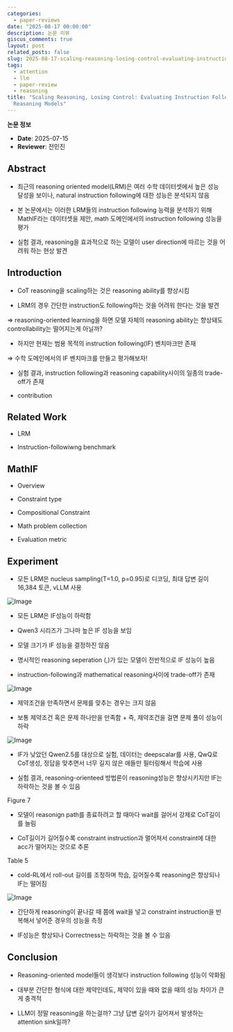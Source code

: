 ```yaml
---
categories:
  - paper-reviews
date: "2025-08-17 00:00:00"
description: 논문 리뷰
giscus_comments: true
layout: post
related_posts: false
slug: 2025-08-17-scaling-reasoning-losing-control-evaluating-instruction-following-in
tags:
  - attention
  - llm
  - paper-review
  - reasoning
title: "Scaling Reasoning, Losing Control: Evaluating Instruction Following in Large
  Reasoning Models"
---
```


**논문 정보**

- **Date**: 2025-07-15
- **Reviewer**: 전민진

## Abstract

- 최근의 reasoning oriented model(LRM)은 여러 수학 데이터셋에서 높은 성능 달성을 보이나, natural instruction following에 대한 성능은 분석되지 않음

- 본 논문에서는 이러한 LRM들의 instruction following 능력을 분석하기 위해 MathIF라는 데이터셋을 제안, math 도메인에서의 instruction following 성능을 평가

- 실험 결과, reasoning을 효과적으로 하는 모델이 user direction에 따르는 것을 어려워 하는 현상 발견

## Introduction

- CoT reasoning을 scaling하는 것은 reasoning ability를 향상시킴

- LRM의 경우 간단한 instruction도 following하는 것을 어려워 한다는 것을 발견

⇒ reasoning-oriented learning을 하면 모델 자체의 reasoning ability는 향상돼도 controllability는 떨어지는게 아닐까?

- 하지만 현재는 범용 목적의 instruction following(IF) 벤치마크만 존재

⇒ 수학 도메인에서의 IF 벤치마크를 만들고 평가해보자!

- 실험 결과, instruction following과 reasoning capability사이의 일종의 trade-off가 존재

- contribution

## Related Work

- LRM

- Instruction-followiwng benchmark

## MathIF

- Overview

- Constraint type

- Compositional Constraint

- Math problem collection

- Evaluation metric

## Experiment

- 모든 LRM은 nucleus sampling(T=1.0, p=0.95)로 디코딩, 최대 답변 길이 16,384 토큰, vLLM 사용

![Image](https://prod-files-secure.s3.us-west-2.amazonaws.com/3acbc979-3f43-48f4-8683-229c6104ec76/034fc1f8-3069-42bd-9c65-b951653705dc/image.png?X-Amz-Algorithm=AWS4-HMAC-SHA256&X-Amz-Content-Sha256=UNSIGNED-PAYLOAD&X-Amz-Credential=ASIAZI2LB4666OBPDM7K%2F20250810%2Fus-west-2%2Fs3%2Faws4_request&X-Amz-Date=20250810T105958Z&X-Amz-Expires=3600&X-Amz-Security-Token=IQoJb3JpZ2luX2VjEJr%2F%2F%2F%2F%2F%2F%2F%2F%2F%2FwEaCXVzLXdlc3QtMiJHMEUCIQDtCLUb1XplJDxZN1xV2IlajPdhJrtAFKY4G%2FzrOvIxNAIgMzqyh%2FmMb4AwU%2FSb%2FNS%2F2WC%2B5HUF9RH%2FWy1urhXPs38qiAQI0%2F%2F%2F%2F%2F%2F%2F%2F%2F%2F%2FARAAGgw2Mzc0MjMxODM4MDUiDCDVPfC3oYwdt0jKXCrcA0F0RZs0QxziEBxsN30e68F0AuunQC%2FKvxemRY%2ByVvYF%2Fpr%2BG7ewimWET3y6I5PErBNcM2iFWXtnqfwwfvs19Gxda30l%2FlGT1QNZmu9zfWAvu3GkvEWss1ND6aIfSQnEfZoWwhX%2B0IuqhwP9D%2BD72PEQ3UZq6Im87DLmrD2bdKQxJ5P0VX8bnMIqlOLfqBW2zO3%2FXfSr37m3%2F042qvqtZ3j3VfpztmAHeQAb8HVJDBro1v0OlSIL5m9EdKK%2FfP%2FspPRCefvFCi6wMf4msGfHNkDwOZRr11FqZNpqcR3%2BqH2hRPgmqJ0L8jkwM8P%2BM2t9uEF8K0BWoc2o5A5CIL3AlJegEotOmADXj8KeKa8Cd3s1Gp97dlJHY8kOkyPqCQLECCa6D3YiNRSxcCK0yBxs46SxEz4%2FMm4yTRyYwjobeVtA%2BeOjPpndtLl697QSIn21nwhAYHxBegjpBl9qwI7zbPg8nqSdPNnGP0WDUJsZy%2B4yRs0eEz39Ko%2Fbw2wKkgg6eqvAi820mqsXfNfLPqloh1QUUhhYVnzktpDCQXYnXNTpkW72%2FlrhhRK2R92sa4DuPLZzzm%2FkgkzZ26nROVjNn3qIdowHHoRDGpMBBIfSz2HFfTBVGEph1aSqJeRwMJfU4cQGOqUBp9bu42ljWc8lCnP5QftBDG6oYZmMY0xEDuxGpLy2ejWyClRi822WiGMBF1tZ4JY%2FCbHQzXIoCmJRzQbVaPwkm0VO0TdUmz78eDaBxisWaINBK5ljKACm9QY716gZ6CUD66gik1qrKcrJcpPW%2FomobtCJF7rrzytoYRipLG8RgmeJIv0NcFTwHevwq%2B1BBdbJMRqccSnxD4xV6CLpDninrNcer5lY&X-Amz-Signature=37437ec058ae23f8342d321b8823989560ecb050507ec6b59d6c108ca669338b&X-Amz-SignedHeaders=host&x-amz-checksum-mode=ENABLED&x-id=GetObject)

- 모든 LRM은 IF성능이 하락함

- Qwen3 시리즈가 그나마 높은 IF 성능을 보임

- 모델 크기가 IF 성능을 결정하진 않음

- 명시적인 reasoning seperation (<think>,</think>)가 있는 모델이 전반적으로 IF 성능이 높음

- instruction-following과 mathematical reasoning사이에 trade-off가 존재

![Image](https://prod-files-secure.s3.us-west-2.amazonaws.com/3acbc979-3f43-48f4-8683-229c6104ec76/5eac7dbd-7f1e-4164-811f-c770cdb9e064/image.png?X-Amz-Algorithm=AWS4-HMAC-SHA256&X-Amz-Content-Sha256=UNSIGNED-PAYLOAD&X-Amz-Credential=ASIAZI2LB4666OBPDM7K%2F20250810%2Fus-west-2%2Fs3%2Faws4_request&X-Amz-Date=20250810T105959Z&X-Amz-Expires=3600&X-Amz-Security-Token=IQoJb3JpZ2luX2VjEJr%2F%2F%2F%2F%2F%2F%2F%2F%2F%2FwEaCXVzLXdlc3QtMiJHMEUCIQDtCLUb1XplJDxZN1xV2IlajPdhJrtAFKY4G%2FzrOvIxNAIgMzqyh%2FmMb4AwU%2FSb%2FNS%2F2WC%2B5HUF9RH%2FWy1urhXPs38qiAQI0%2F%2F%2F%2F%2F%2F%2F%2F%2F%2F%2FARAAGgw2Mzc0MjMxODM4MDUiDCDVPfC3oYwdt0jKXCrcA0F0RZs0QxziEBxsN30e68F0AuunQC%2FKvxemRY%2ByVvYF%2Fpr%2BG7ewimWET3y6I5PErBNcM2iFWXtnqfwwfvs19Gxda30l%2FlGT1QNZmu9zfWAvu3GkvEWss1ND6aIfSQnEfZoWwhX%2B0IuqhwP9D%2BD72PEQ3UZq6Im87DLmrD2bdKQxJ5P0VX8bnMIqlOLfqBW2zO3%2FXfSr37m3%2F042qvqtZ3j3VfpztmAHeQAb8HVJDBro1v0OlSIL5m9EdKK%2FfP%2FspPRCefvFCi6wMf4msGfHNkDwOZRr11FqZNpqcR3%2BqH2hRPgmqJ0L8jkwM8P%2BM2t9uEF8K0BWoc2o5A5CIL3AlJegEotOmADXj8KeKa8Cd3s1Gp97dlJHY8kOkyPqCQLECCa6D3YiNRSxcCK0yBxs46SxEz4%2FMm4yTRyYwjobeVtA%2BeOjPpndtLl697QSIn21nwhAYHxBegjpBl9qwI7zbPg8nqSdPNnGP0WDUJsZy%2B4yRs0eEz39Ko%2Fbw2wKkgg6eqvAi820mqsXfNfLPqloh1QUUhhYVnzktpDCQXYnXNTpkW72%2FlrhhRK2R92sa4DuPLZzzm%2FkgkzZ26nROVjNn3qIdowHHoRDGpMBBIfSz2HFfTBVGEph1aSqJeRwMJfU4cQGOqUBp9bu42ljWc8lCnP5QftBDG6oYZmMY0xEDuxGpLy2ejWyClRi822WiGMBF1tZ4JY%2FCbHQzXIoCmJRzQbVaPwkm0VO0TdUmz78eDaBxisWaINBK5ljKACm9QY716gZ6CUD66gik1qrKcrJcpPW%2FomobtCJF7rrzytoYRipLG8RgmeJIv0NcFTwHevwq%2B1BBdbJMRqccSnxD4xV6CLpDninrNcer5lY&X-Amz-Signature=9b70b96db5d5e77e15b11c8b2b794681df0c4485bbb3f2ed3be87a37b3f38681&X-Amz-SignedHeaders=host&x-amz-checksum-mode=ENABLED&x-id=GetObject)

- 제약조건을 만족하면서 문제를 맞추는 경우는 크지 않음

- 보통 제약조건 혹은 문제 하나만을 만족함 + 즉, 제약조건을 걸면 문제 풀이 성능이 하락

![Image](https://prod-files-secure.s3.us-west-2.amazonaws.com/3acbc979-3f43-48f4-8683-229c6104ec76/f1bd8edc-c4b9-4ad3-9ffd-1f24a730e21a/image.png?X-Amz-Algorithm=AWS4-HMAC-SHA256&X-Amz-Content-Sha256=UNSIGNED-PAYLOAD&X-Amz-Credential=ASIAZI2LB4666OBPDM7K%2F20250810%2Fus-west-2%2Fs3%2Faws4_request&X-Amz-Date=20250810T105959Z&X-Amz-Expires=3600&X-Amz-Security-Token=IQoJb3JpZ2luX2VjEJr%2F%2F%2F%2F%2F%2F%2F%2F%2F%2FwEaCXVzLXdlc3QtMiJHMEUCIQDtCLUb1XplJDxZN1xV2IlajPdhJrtAFKY4G%2FzrOvIxNAIgMzqyh%2FmMb4AwU%2FSb%2FNS%2F2WC%2B5HUF9RH%2FWy1urhXPs38qiAQI0%2F%2F%2F%2F%2F%2F%2F%2F%2F%2F%2FARAAGgw2Mzc0MjMxODM4MDUiDCDVPfC3oYwdt0jKXCrcA0F0RZs0QxziEBxsN30e68F0AuunQC%2FKvxemRY%2ByVvYF%2Fpr%2BG7ewimWET3y6I5PErBNcM2iFWXtnqfwwfvs19Gxda30l%2FlGT1QNZmu9zfWAvu3GkvEWss1ND6aIfSQnEfZoWwhX%2B0IuqhwP9D%2BD72PEQ3UZq6Im87DLmrD2bdKQxJ5P0VX8bnMIqlOLfqBW2zO3%2FXfSr37m3%2F042qvqtZ3j3VfpztmAHeQAb8HVJDBro1v0OlSIL5m9EdKK%2FfP%2FspPRCefvFCi6wMf4msGfHNkDwOZRr11FqZNpqcR3%2BqH2hRPgmqJ0L8jkwM8P%2BM2t9uEF8K0BWoc2o5A5CIL3AlJegEotOmADXj8KeKa8Cd3s1Gp97dlJHY8kOkyPqCQLECCa6D3YiNRSxcCK0yBxs46SxEz4%2FMm4yTRyYwjobeVtA%2BeOjPpndtLl697QSIn21nwhAYHxBegjpBl9qwI7zbPg8nqSdPNnGP0WDUJsZy%2B4yRs0eEz39Ko%2Fbw2wKkgg6eqvAi820mqsXfNfLPqloh1QUUhhYVnzktpDCQXYnXNTpkW72%2FlrhhRK2R92sa4DuPLZzzm%2FkgkzZ26nROVjNn3qIdowHHoRDGpMBBIfSz2HFfTBVGEph1aSqJeRwMJfU4cQGOqUBp9bu42ljWc8lCnP5QftBDG6oYZmMY0xEDuxGpLy2ejWyClRi822WiGMBF1tZ4JY%2FCbHQzXIoCmJRzQbVaPwkm0VO0TdUmz78eDaBxisWaINBK5ljKACm9QY716gZ6CUD66gik1qrKcrJcpPW%2FomobtCJF7rrzytoYRipLG8RgmeJIv0NcFTwHevwq%2B1BBdbJMRqccSnxD4xV6CLpDninrNcer5lY&X-Amz-Signature=a2354bcd2de03dda6778089a143e24aef98cd0408db1791c52ed52651047b869&X-Amz-SignedHeaders=host&x-amz-checksum-mode=ENABLED&x-id=GetObject)

- IF가 낮았던 Qwen2.5를 대상으로 실험, 데이터는 deepscalar를 사용, QwQ로 CoT생성, 정답을 맞추면서 너무 길지 않은 애들만 필터링해서 학습에 사용

- 실험 결과, reasoning-orienteed 방법론이 reasoning성능은 향상시키지만 IF는 하락하는 것을 볼 수 있음

Figure 7

- 모델이 reasonign path를 종료하려고 할 때마다 wait를 걸어서 강제로 CoT길이를 늘림

- CoT길이가 길어질수록 constraint instruction과 멀어져서 constraint에 대한 acc가 떨어지는 것으로 추론

Table 5

- cold-RL에서 roll-out 길이를 조정하며 학습, 길어질수록 reasoning은 향상되나 IF는 떨어짐

![Image](https://prod-files-secure.s3.us-west-2.amazonaws.com/3acbc979-3f43-48f4-8683-229c6104ec76/c8bc4577-c051-4e0e-9dcb-117865f76d3c/image.png?X-Amz-Algorithm=AWS4-HMAC-SHA256&X-Amz-Content-Sha256=UNSIGNED-PAYLOAD&X-Amz-Credential=ASIAZI2LB4666OBPDM7K%2F20250810%2Fus-west-2%2Fs3%2Faws4_request&X-Amz-Date=20250810T105959Z&X-Amz-Expires=3600&X-Amz-Security-Token=IQoJb3JpZ2luX2VjEJr%2F%2F%2F%2F%2F%2F%2F%2F%2F%2FwEaCXVzLXdlc3QtMiJHMEUCIQDtCLUb1XplJDxZN1xV2IlajPdhJrtAFKY4G%2FzrOvIxNAIgMzqyh%2FmMb4AwU%2FSb%2FNS%2F2WC%2B5HUF9RH%2FWy1urhXPs38qiAQI0%2F%2F%2F%2F%2F%2F%2F%2F%2F%2F%2FARAAGgw2Mzc0MjMxODM4MDUiDCDVPfC3oYwdt0jKXCrcA0F0RZs0QxziEBxsN30e68F0AuunQC%2FKvxemRY%2ByVvYF%2Fpr%2BG7ewimWET3y6I5PErBNcM2iFWXtnqfwwfvs19Gxda30l%2FlGT1QNZmu9zfWAvu3GkvEWss1ND6aIfSQnEfZoWwhX%2B0IuqhwP9D%2BD72PEQ3UZq6Im87DLmrD2bdKQxJ5P0VX8bnMIqlOLfqBW2zO3%2FXfSr37m3%2F042qvqtZ3j3VfpztmAHeQAb8HVJDBro1v0OlSIL5m9EdKK%2FfP%2FspPRCefvFCi6wMf4msGfHNkDwOZRr11FqZNpqcR3%2BqH2hRPgmqJ0L8jkwM8P%2BM2t9uEF8K0BWoc2o5A5CIL3AlJegEotOmADXj8KeKa8Cd3s1Gp97dlJHY8kOkyPqCQLECCa6D3YiNRSxcCK0yBxs46SxEz4%2FMm4yTRyYwjobeVtA%2BeOjPpndtLl697QSIn21nwhAYHxBegjpBl9qwI7zbPg8nqSdPNnGP0WDUJsZy%2B4yRs0eEz39Ko%2Fbw2wKkgg6eqvAi820mqsXfNfLPqloh1QUUhhYVnzktpDCQXYnXNTpkW72%2FlrhhRK2R92sa4DuPLZzzm%2FkgkzZ26nROVjNn3qIdowHHoRDGpMBBIfSz2HFfTBVGEph1aSqJeRwMJfU4cQGOqUBp9bu42ljWc8lCnP5QftBDG6oYZmMY0xEDuxGpLy2ejWyClRi822WiGMBF1tZ4JY%2FCbHQzXIoCmJRzQbVaPwkm0VO0TdUmz78eDaBxisWaINBK5ljKACm9QY716gZ6CUD66gik1qrKcrJcpPW%2FomobtCJF7rrzytoYRipLG8RgmeJIv0NcFTwHevwq%2B1BBdbJMRqccSnxD4xV6CLpDninrNcer5lY&X-Amz-Signature=da4113991cfd1c535288dcfdae9e71a1d5c212a22146deaea9848bc6d66e2c1c&X-Amz-SignedHeaders=host&x-amz-checksum-mode=ENABLED&x-id=GetObject)

- 간단하게 reasoning이 끝나갈 때 쯤에 wait을 넣고 constraint instruction을 반복해서 넣어준 경우의 성능을 측정

- IF성능은 향상되나 Correctness는 하락하는 것을 볼 수 있음

## Conclusion

- Reasoning-oriented model들이 생각보다 instruction following 성능이 악화됨

- 대부분 간단한 형식에 대한 제약인데도, 제약이 있을 때와 없을 때의 성능 차이가 큰게 충격적

- LLM이 정말 reasoning을 하는걸까? 그냥 답변 길이가 길어져서 발생하는 attention sink일까?
